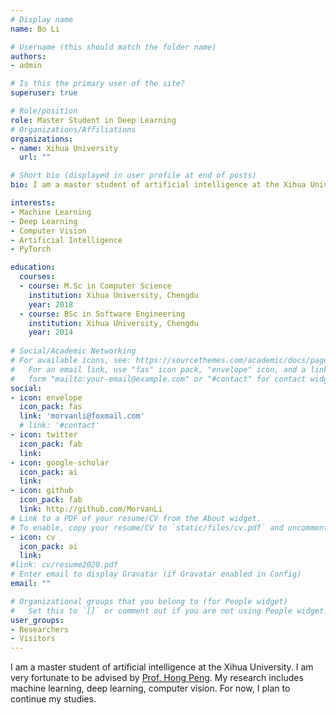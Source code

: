 ```yaml
---
# Display name
name: Bo Li

# Username (this should match the folder name)
authors:
- admin

# Is this the primary user of the site?
superuser: true

# Role/position
role: Master Student in Deep Learning
# Organizations/Affiliations
organizations:
- name: Xihua University
  url: ""

# Short bio (displayed in user profile at end of posts)
bio: I am a master student of artificial intelligence at the Xihua University. My research includes machine learning, deep learning, computer vision. 

interests:
- Machine Learning
- Deep Learning
- Computer Vision
- Artificial Intelligence
- PyTorch

education:
  courses:
  - course: M.Sc in Computer Science
    institution: Xihua University, Chengdu
    year: 2018
  - course: BSc in Software Engineering
    institution: Xihua University, Chengdu
    year: 2014
  
# Social/Academic Networking
# For available icons, see: https://sourcethemes.com/academic/docs/page-builder/#icons
#   For an email link, use "fas" icon pack, "envelope" icon, and a link in the
#   form "mailto:your-email@example.com" or "#contact" for contact widget.
social:
- icon: envelope
  icon_pack: fas
  link: 'morvanli@foxmail.com'  
  # link: '#contact'
- icon: twitter
  icon_pack: fab
  link: 
- icon: google-scholar
  icon_pack: ai
  link: 
- icon: github
  icon_pack: fab
  link: http://github.com/MorvanLi
# Link to a PDF of your resume/CV from the About widget.
# To enable, copy your resume/CV to `static/files/cv.pdf` and uncomment the lines below.
- icon: cv
  icon_pack: ai
  link: 
#link: cv/resume2020.pdf
# Enter email to display Gravatar (if Gravatar enabled in Config)
email: ""

# Organizational groups that you belong to (for People widget)
#   Set this to `[]` or comment out if you are not using People widget.
user_groups:
- Researchers
- Visitors
---
```


I am a master student of artificial intelligence at the Xihua University. I am very fortunate to be advised by [Prof. Hong Peng](http://202.115.144.153/jsj/ph/list.psp). My research includes machine learning, deep learning, computer vision. For now, I plan to continue my studies.

